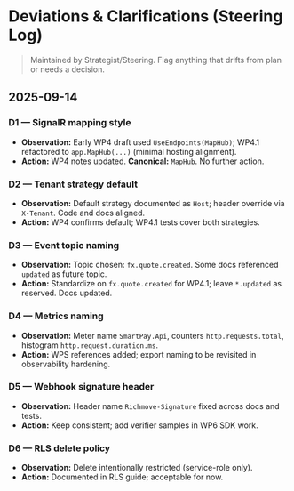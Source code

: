 # Deviations & Clarifications (Steering Log)

> Maintained by Strategist/Steering. Flag anything that drifts from plan or needs a decision.

## 2025-09-14

### D1 — SignalR mapping style
- **Observation:** Early WP4 draft used `UseEndpoints(MapHub)`; WP4.1 refactored to `app.MapHub(...)` (minimal hosting alignment).
- **Action:** WP4 notes updated. **Canonical:** `MapHub`. No further action.

### D2 — Tenant strategy default
- **Observation:** Default strategy documented as `Host`; header override via `X-Tenant`. Code and docs aligned.
- **Action:** WP4 confirms default; WP4.1 tests cover both strategies.

### D3 — Event topic naming
- **Observation:** Topic chosen: `fx.quote.created`. Some docs referenced `updated` as future topic.
- **Action:** Standardize on `fx.quote.created` for WP4.1; leave `*.updated` as reserved. Docs updated.

### D4 — Metrics naming
- **Observation:** Meter name `SmartPay.Api`, counters `http.requests.total`, histogram `http.request.duration.ms`.
- **Action:** WPS references added; export naming to be revisited in observability hardening.

### D5 — Webhook signature header
- **Observation:** Header name `Richmove-Signature` fixed across docs and tests.
- **Action:** Keep consistent; add verifier samples in WP6 SDK work.

### D6 — RLS delete policy
- **Observation:** Delete intentionally restricted (service-role only).
- **Action:** Documented in RLS guide; acceptable for now.